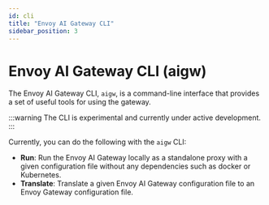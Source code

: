 ```yaml
---
id: cli
title: "Envoy AI Gateway CLI"
sidebar_position: 3
---
```


# Envoy AI Gateway CLI (aigw)

The Envoy AI Gateway CLI, `aigw`, is a command-line interface that provides a set of useful tools for using the gateway.

:::warning
The CLI is experimental and currently under active development.
:::

Currently, you can do the following with the `aigw` CLI:

- **Run**: Run the Envoy AI Gateway locally as a standalone proxy with a given configuration file without any dependencies such as docker or Kubernetes.
- **Translate**: Translate a given Envoy AI Gateway configuration file to an Envoy Gateway configuration file.
